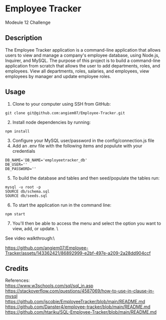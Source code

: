 # Employee Tracker
Modeule 12 Challenge

## Description
The Employee Tracker application is a command-line application that allows users to view and manage a company's employee database, using Node.js, Inquirer, and MySQL.
The purpose of this project is to build a command-line application from scratch that allows the user to add departments, roles, and employees. View all departments, roles, salaries, and employees, view employees by manager and update employee roles.

## Usage
1. Clone to your computer using SSH from GitHub:
```
git clone git@github.com:angiem07/Employee-Tracker.git
```
2. Install node dependencies by running:
```
npm install
```
3. Configure your MySQL user/password in the config/connection.js file
4. Add an .env file with the following items and populute with your credentials
```
DB_NAME='DB_NAME='employeetracker_db'
DB_USER=''
DB_PASSWORD=''
```
5. To build the database and tables and then seed/populate the tables run:
```
mysql -u root -p
SOURCE db/schema.sql
SOURCE db/seeds.sql
```

6. To start the application run in the command line:
```
npm start
```
7. You'll then be able to access the menu and select the option you want to view, add, or update. \

See video walkthrough:\


https://github.com/angiem07/Employee-Tracker/assets/143362421/86892999-e2bf-497e-a209-2a28dd904ccf



## Credits
References:\
https://www.w3schools.com/sql/sql_in.asp \
https://stackoverflow.com/questions/4587069/how-to-use-in-clause-in-mysql \
https://github.com/jscobie/EmployeeTracker/blob/main/README.md \
https://github.com/Danster4/employee-tracker/blob/main/README.md \
https://github.com/htariku/SQL-Employee-Tracker/blob/main/README.md
